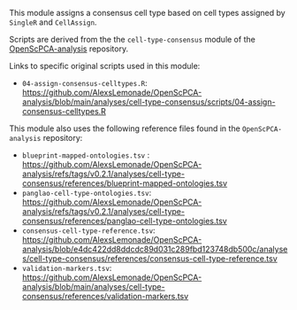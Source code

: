 This module assigns a consensus cell type based on cell types assigned by `SingleR` and `CellAssign`.

Scripts are derived from the the `cell-type-consensus` module of the [OpenScPCA-analysis](https://github.com/AlexsLemonade/OpenScPCA-analysis) repository.

Links to specific original scripts used in this module:

- `04-assign-consensus-celltypes.R`: <https://github.com/AlexsLemonade/OpenScPCA-analysis/blob/main/analyses/cell-type-consensus/scripts/04-assign-consensus-celltypes.R>

This module also uses the following reference files found in the `OpenScPCA-analysis` repository:

- `blueprint-mapped-ontologies.tsv` : <https://github.com/AlexsLemonade/OpenScPCA-analysis/refs/tags/v0.2.1/analyses/cell-type-consensus/references/blueprint-mapped-ontologies.tsv>
- `panglao-cell-type-ontologies.tsv`: <https://github.com/AlexsLemonade/OpenScPCA-analysis/refs/tags/v0.2.1/analyses/cell-type-consensus/references/panglao-cell-type-ontologies.tsv>
- `consensus-cell-type-reference.tsv`: <https://github.com/AlexsLemonade/OpenScPCA-analysis/blob/e4dc422dd8ddcdc89d031c289fbd123748db500c/analyses/cell-type-consensus/references/consensus-cell-type-reference.tsv>
- `validation-markers.tsv`: <https://github.com/AlexsLemonade/OpenScPCA-analysis/blob/main/analyses/cell-type-consensus/references/validation-markers.tsv>
